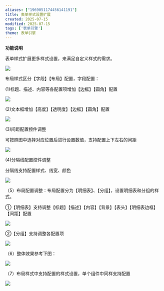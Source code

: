 ```yaml
---
aliases: ["1969051174456141191"]
title: 表单样式设置扩展
created: 2025-07-15
modified: 2025-07-15
tags: ['表单引擎']
theme: 表单引擎
---
```


**功能说明**

表单样式扩展更多样式设置，来满足自定义样式的需求。

![](cb4efb21a5f00e71adfb01bd5059c63c.jpg)

布局样式区分【字段】【布局】配置，字段配置：

(1)标题、描述、内容等各配置项增加【边框】【圆角】配置

![](a95dcebd788211256a4d8ac51e86e207.jpg)

(2)文本框增加【高度】【透明度】【边框】【圆角】配置

![](0e80d8ab13da8c916ba37d3f2f3e8298.jpg)

(3)间距配置控件调整

可按照图中选择对应位置后进行设置数值，支持配置上下左右的间距

![](b41137c80fc9a777296ad352dadc73d5.jpg)

(4)分隔线配置控件调整

分隔线支持配置样式、线宽、颜色

![](266e4b2fe0ae947c105da5fca5482964.jpg)

（5）布局配置调整：布局配置分为【明细表】、【分组】，设置明细表和分组的样式。

①【明细表】支持调整【标题】【描述】【内容】【背景】【表头】【明细表边框】【间距】配置

![](79718a87e33f7af8ea3b5fa6019c6bde.jpg)

②【分组】支持调整各配置项

![](57e1a0dffc1a2c40499f8b8e74900190.jpg)

（6）整体效果参考下图：

![](66ac1b44c46c14beac9a89c0b4c679df.jpg)

（7）布局样式中支持配置的样式设置，单个组件中同样支持配置

![](43f4385441a660325539b4e18e12e7f0.jpg)